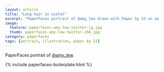 ```yaml
---
layout: article
title: "Long hair in violet"
excerpt: "PaperFaces portrait of @amy_lew drawn with Paper by 53 on an iPad."
image: 
  feature: paperfaces-amy-lew-twitter-lg.jpg
  thumb: paperfaces-amy-lew-twitter-150.jpg
category: paperfaces
tags: [portrait, illustration, paper by 53]
---
```


PaperFaces portrait of [@amy_lew](http://twitter.com/amy_lew).

{% include paperfaces-boilerplate.html %}